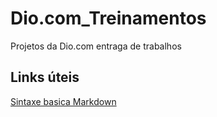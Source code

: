# Dio.com_Treinamentos
Projetos  da Dio.com  entraga de trabalhos

##  Links úteis
[Sintaxe basica Markdown](https://www.markdownguide.org/basic-syntax/)
